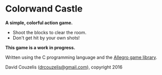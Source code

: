 # Colorwand Castle

**A simple, colorful action game.**

- Shoot the blocks to clear the room.
- Don't get hit by your own shots!

**This game is a work in progress.**

Written using the C programming language and the [Allegro game library](http://liballeg.org/).

David Couzelis (drcouzelis@gmail.com), copyright 2016
